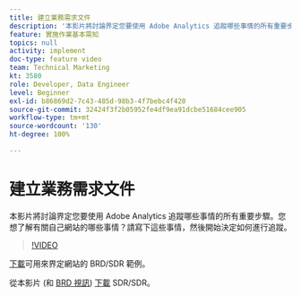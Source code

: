 ```yaml
---
title: 建立業務需求文件
description: '本影片將討論界定您要使用 Adobe Analytics 追蹤哪些事情的所有重要步驟。您想了解有關自己網站的哪些事情？請寫下這些事情，然後開始決定如何進行追蹤。 '
feature: 實施作業基本需知
topics: null
activity: implement
doc-type: feature video
team: Technical Marketing
kt: 3580
role: Developer, Data Engineer
level: Beginner
exl-id: b86869d2-7c43-485d-98b3-4f7bebc4f420
source-git-commit: 32424f3f2b05952fe4df9ea91dcbe51684cee905
workflow-type: tm+mt
source-wordcount: '130'
ht-degree: 100%

---
```


# 建立業務需求文件

本影片將討論界定您要使用 Adobe Analytics 追蹤哪些事情的所有重要步驟。您想了解有關自己網站的哪些事情？請寫下這些事情，然後開始決定如何進行追蹤。

>[!VIDEO](https://video.tv.adobe.com/v/28758/?quality=12)

[下載](https://analytics.enablementadobe.com/files/brd-sdr-sample-template.xlsx)可用來界定網站的 BRD/SDR 範例。

從本影片 (和 [BRD 視訊](creating-and-maintaining-an-sdr.md)) [下載](https://analytics.enablementadobe.com/files/geometrixx-clothiers-brd-sdr.xlsx) SDR/SDR。
